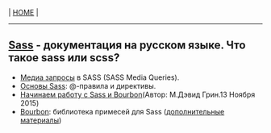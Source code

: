 | [HOME](https://github.com/vik-vavilikhin/vik-vavilikhin.github.io) |

-------------------------------------------------------------------------------------------
## [Sass](https://sass-scss.ru/) - документация на русском языке. Что такое sass или scss?
- [Медиа запросы](http://area53.ru/route/route.php?css3/media-zaprosy-v-sass-sass-media-queries.html) в SASS (SASS Media Queries).
- [Основы Sass](https://getinstance.info/articles/css/sass-basics-rules-directives/): @-правила и директивы.
- [Начинаем работу с Sass и Bourbon](http://prgssr.ru/development/nachinaem-rabotu-s-sass-i-bourbon.html)(Автор: М.Дэвид Грин.13 Ноября 2015)
- [Bourbon](https://www.bourbon.io/): библиотека примесей для Sass ([дополнительные материалы](https://webdesign.tutsplus.com/ru/tutorials/introducing-bourbon-lightweight-sass-mixins-and-more--cms-24733))